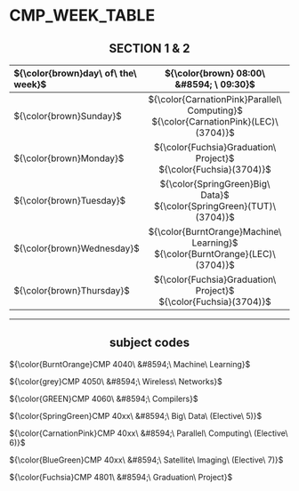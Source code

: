 # CMP_WEEK_TABLE

<h2 align="center"> 
SECTION 1 & 2
</h2>


|${\color{brown}day\ of\ the\ week}$  |${\color{brown} 08:00\ &#8594; \ 09:30}$ | ${\color{brown} 10:00\ &#8594;\ 11:30}$ | ${\color{brown}12:00\ &#8594;\ 01:30}$ | ${\color{brown}02:00\ &#8594;\ 03:30}$ | ${\color{brown}04:00\ &#8594;\ 05:30}$ |
|:---                 |     :---:         |     :---:          |      :---:        |     :---:           |    :---:          |
|${\color{brown}Sunday}$              |   ${\color{CarnationPink}Parallel\ Computing}$ <br /> ${\color{CarnationPink}(LEC)\ (3704)}$     |   ${\color{BlueGreen}Satellite\ Imaging}$ <br /> ${\color{BlueGreen}(LEC)\ (3704)}$    |   ${\color{CarnationPink}Parallel\ Computing}$ <br /> ${\color{CarnationPink}(TUT)\ (3704)}$  |  ${\color{GREEN}Compilers}$ <br /> ${\color{GREEN}(TUT)\ (3704)}$       |   ---------    | 
|${\color{brown}Monday}$              | ${\color{Fuchsia}Graduation\ Project}$ <br /> ${\color{Fuchsia}(3704)}$   |  ${\color{Fuchsia}Graduation\ Project}$ <br /> ${\color{Fuchsia}(3704)}$  | ${\color{Fuchsia}Graduation\ Project}$ <br /> ${\color{Fuchsia}(3704)}$                |  ${\color{Fuchsia}Graduation\ Project}$ <br /> ${\color{Fuchsia}(3704)}$          |  ${\color{Fuchsia}Graduation\ Project}$ <br /> ${\color{Fuchsia}(3704)}$         |
|${\color{brown}Tuesday}$             | ${\color{SpringGreen}Big\ Data}$ <br /> ${\color{SpringGreen}(TUT)\ (3704)}$        |  ${\color{grey}Wireless\ Networks}$ <br /> ${\color{grey}(TUT)\ (3704)}$        |    ${\color{SpringGreen}Big\ Data}$ <br /> ${\color{SpringGreen}(LEC)\ (3704)}$             |  ${\color{BurntOrange}Machine\ Learning}$ <br /> ${\color{BurntOrange}(TUT)\ (3704)}$  |      ---------   |
|${\color{brown}Wednesday}$           | ${\color{BurntOrange}Machine\ Learning}$ <br /> ${\color{BurntOrange}(LEC)\ (3704)}$   |     ${\color{grey}Wireless\ Networks}$ <br /> ${\color{grey}(LEC)\ (3704)}$   | ${\color{GREEN}Compilers}$ <br /> ${\color{GREEN}(LEC)\ (3704)}$           |   ${\color{grey}Wireless\ Networks}$ <br /> ${\color{grey}(TUT)\ (3704)}$      | ---------     |
|${\color{brown}Thursday}$            | ${\color{Fuchsia}Graduation\ Project}$ <br /> ${\color{Fuchsia}(3704)}$   |  ${\color{Fuchsia}Graduation\ Project}$ <br /> ${\color{Fuchsia}(3704)}$  | ${\color{Fuchsia}Graduation\ Project}$ <br /> ${\color{Fuchsia}(3704)}$                |  ${\color{Fuchsia}Graduation\ Project}$ <br /> ${\color{Fuchsia}(3704)}$          |  ${\color{Fuchsia}Graduation\ Project}$ <br /> ${\color{Fuchsia}(3704)}$         |

---
<h2 align="center">
subject codes
</h2>

${\color{BurntOrange}CMP 4040\ &#8594;\ Machine\ Learning}$

${\color{grey}CMP 4050\ &#8594;\ Wireless\ Networks}$

${\color{GREEN}CMP 4060\ &#8594;\ Compilers}$

${\color{SpringGreen}CMP 40xx\ &#8594;\ Big\ Data\ (Elective\ 5)}$

${\color{CarnationPink}CMP 40xx\ &#8594;\ Parallel\ Computing\ (Elective\ 6)}$
 
${\color{BlueGreen}CMP 40xx\ &#8594;\ Satellite\ Imaging\ (Elective\ 7)}$

${\color{Fuchsia}CMP 4801\ &#8594;\ Graduation\ Project}$

